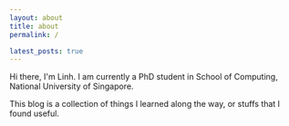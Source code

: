 ```yaml
---
layout: about
title: about
permalink: /

latest_posts: true
---
```


Hi there, I'm Linh. I am currently a PhD student in School of Computing, National University of Singapore.

This blog is a collection of things I learned along the way, or stuffs that I found useful.
